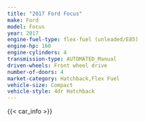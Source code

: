 ```yaml
---
title: "2017 Ford Focus"
make: Ford
model: Focus
year: 2017
engine-fuel-type: flex-fuel (unleaded/E85)
engine-hp: 160
engine-cylinders: 4
transmission-type: AUTOMATED_Manual
driven-wheels: Front wheel drive
number-of-doors: 4
market-category: Hatchback,Flex Fuel
vehicle-size: Compact
vehicle-style: 4dr Hatchback
---
```


{{< car_info >}}
